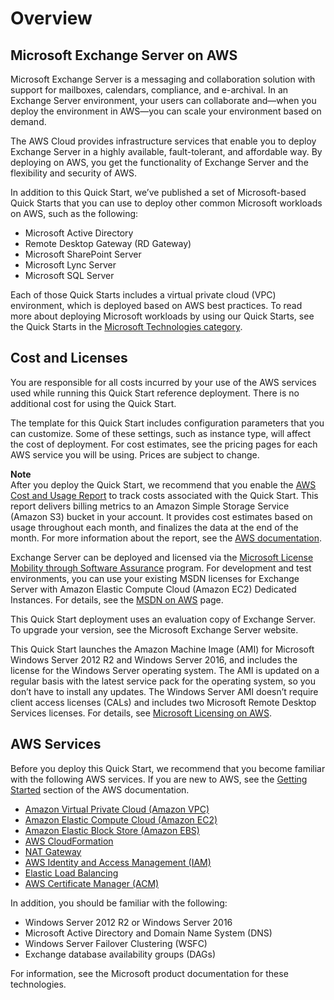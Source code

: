 # Overview<a name="overview"></a>

## Microsoft Exchange Server on AWS<a name="exchange-server-on-aws"></a>

Microsoft Exchange Server is a messaging and collaboration solution with support for mailboxes, calendars, compliance, and e\-archival\. In an Exchange Server environment, your users can collaborate and—when you deploy the environment in AWS—you can scale your environment based on demand\. 

The AWS Cloud provides infrastructure services that enable you to deploy Exchange Server in a highly available, fault\-tolerant, and affordable way\. By deploying on AWS, you get the functionality of Exchange Server and the flexibility and security of AWS\.

In addition to this Quick Start, we’ve published a set of Microsoft\-based Quick Starts that you can use to deploy other common Microsoft workloads on AWS, such as the following:
+ Microsoft Active Directory
+ Remote Desktop Gateway \(RD Gateway\)
+ Microsoft SharePoint Server
+ Microsoft Lync Server
+ Microsoft SQL Server

Each of those Quick Starts includes a virtual private cloud \(VPC\) environment, which is deployed based on AWS best practices\. To read more about deploying Microsoft workloads by using our Quick Starts, see the Quick Starts in the [Microsoft Technologies category](https://aws.amazon.com/quickstart/#microsoft_technologies)\.

## Cost and Licenses<a name="licenses"></a>

You are responsible for all costs incurred by your use of the AWS services used while running this Quick Start reference deployment\. There is no additional cost for using the Quick Start\.

The template for this Quick Start includes configuration parameters that you can customize\. Some of these settings, such as instance type, will affect the cost of deployment\. For cost estimates, see the pricing pages for each AWS service you will be using\. Prices are subject to change\.

**Note**  
After you deploy the Quick Start, we recommend that you enable the [AWS Cost and Usage Report](https://docs.aws.amazon.com/awsaccountbilling/latest/aboutv2/billing-reports-gettingstarted-turnonreports.html) to track costs associated with the Quick Start\. This report delivers billing metrics to an Amazon Simple Storage Service \(Amazon S3\) bucket in your account\. It provides cost estimates based on usage throughout each month, and finalizes the data at the end of the month\. For more information about the report, see the [AWS documentation](https://docs.aws.amazon.com/awsaccountbilling/latest/aboutv2/billing-reports-costusage.html)\.

Exchange Server can be deployed and licensed via the [Microsoft License Mobility through Software Assurance](https://aws.amazon.com/windows/mslicensemobility/) program\. For development and test environments, you can use your existing MSDN licenses for Exchange Server with Amazon Elastic Compute Cloud \(Amazon EC2\) Dedicated Instances\. For details, see the [MSDN on AWS](https://aws.amazon.com/windows/msdn/) page\.

This Quick Start deployment uses an evaluation copy of Exchange Server\. To upgrade your version, see the Microsoft Exchange Server website\.

This Quick Start launches the Amazon Machine Image \(AMI\) for Microsoft Windows Server 2012 R2 and Windows Server 2016, and includes the license for the Windows Server operating system\. The AMI is updated on a regular basis with the latest service pack for the operating system, so you don’t have to install any updates\. The Windows Server AMI doesn’t require client access licenses \(CALs\) and includes two Microsoft Remote Desktop Services licenses\. For details, see [Microsoft Licensing on AWS](https://aws.amazon.com/windows/resources/licensing/)\.

## AWS Services<a name="services"></a>

Before you deploy this Quick Start, we recommend that you become familiar with the following AWS services\. If you are new to AWS, see the [Getting Started](https://aws.amazon.com/getting-started/) section of the AWS documentation\.
+ [Amazon Virtual Private Cloud \(Amazon VPC\)](https://aws.amazon.com/documentation/vpc/) 
+ [Amazon Elastic Compute Cloud \(Amazon EC2\)](https://aws.amazon.com/documentation/ec2/) 
+ [Amazon Elastic Block Store \(Amazon EBS\)](https://docs.aws.amazon.com/AWSEC2/latest/UserGuide/AmazonEBS.html) 
+ [AWS CloudFormation](https://aws.amazon.com/documentation/cloudformation/)
+ [NAT Gateway](https://docs.aws.amazon.com/AmazonVPC/latest/UserGuide/vpc-nat-gateway.html) 
+ [AWS Identity and Access Management \(IAM\)](https://aws.amazon.com/documentation/iam/) 
+ [Elastic Load Balancing](https://docs.aws.amazon.com/elasticloadbalancing/latest/userguide/) 
+ [AWS Certificate Manager \(ACM\)](https://aws.amazon.com/documentation/acm/index.html#lang/en_us/)

In addition, you should be familiar with the following:
+ Windows Server 2012 R2 or Windows Server 2016
+ Microsoft Active Directory and Domain Name System \(DNS\)
+ Windows Server Failover Clustering \(WSFC\)
+ Exchange database availability groups \(DAGs\)

For information, see the Microsoft product documentation for these technologies\.